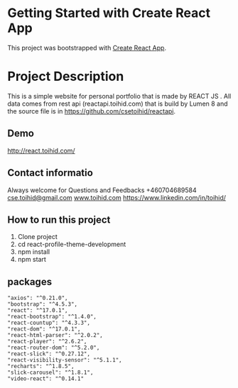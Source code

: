# Getting Started with Create React App

This project was bootstrapped with [Create React App](https://github.com/facebook/create-react-app).

# Project Description
This is a simple website for personal portfolio that is made by REACT JS . All data comes from rest api (reactapi.toihid.com) 
that is build by Lumen 8 and the source file is in https://github.com/csetoihid/reactapi. 

## Demo
http://react.toihid.com/

## Contact informatio 
Always welcome for Questions and Feedbacks
+460704689584
cse.toihid@gmail.com
www.toihid.com
https://www.linkedin.com/in/toihid/
  


## How to run this project
1. Clone project
2. cd react-profile-theme-development
3. npm install
4. npm start

## packages
    "axios": "^0.21.0",
    "bootstrap": "^4.5.3",
    "react": "^17.0.1",
    "react-bootstrap": "^1.4.0",
    "react-countup": "^4.3.3",
    "react-dom": "^17.0.1",
    "react-html-parser": "^2.0.2",
    "react-player": "^2.6.2",
    "react-router-dom": "^5.2.0",
    "react-slick": "^0.27.12",
    "react-visibility-sensor": "^5.1.1",
    "recharts": "^1.8.5",
    "slick-carousel": "^1.8.1",
    "video-react": "^0.14.1"
	





	



